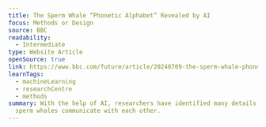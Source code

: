 ```yaml
---
title: The Sperm Whale “Phonetic Alphabet” Revealed by AI
focus: Methods or Design
source: BBC
readability:
  - Intermediate
type: Website Article
openSource: true
link: https://www.bbc.com/future/article/20240709-the-sperm-whale-phonetic-alphabet-revealed-by-ai
learnTags:
  - machineLearning
  - researchCentre
  - methods
summary: With the help of AI, researchers have identified many details about how
  sperm whales communicate with each other.
---
```

